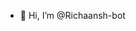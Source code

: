 - 👋 Hi, I’m @Richaansh-bot
<!---
Richaansh-bot/Richaansh-bot is a ✨ special ✨ repository because its `README.md` (this file) appears on your GitHub profile.
You can click the Preview link to take a look at your changes.
--->

